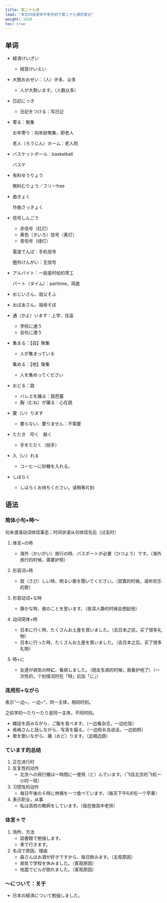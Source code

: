```yaml
---
title: 第二十七课
lead: "本文内容是饼干老师初下第二十七课的笔记"
weight: 1030
toc: true
---
```


## 单词

- 経済けいざい

  - 経営けいえい

- 大勢おおぜい：（人）许多、众多

  - 人が大勢います。（人数众多）

- 日記にっき

  - 日記をつける：写日记

- 寄る：聚集

  お年寄り：向年龄聚集，即老人

  老人（ろうじん）ホーム：老人院

- バスケットボール：basketball

  バスケ

- 有料ゆうりょう

  無料むりょう／フリーfree

- 曲きょく

  作曲さっきょく

- 信号しんごう

  - 赤信号（红灯）
  - 黄色（きいろ）信号（黄灯）
  - 青信号（绿灯）

  電波でんぱ：手机信号

  圏外けんがい：无信号

- アルバイト：一般是时给的零工

  パート（タイム）：parttime，简直

- おじいさん、祖父そふ

- おばあさん、祖母そぼ

- 通（かよ）います：上学、往返

  - 学校に通う
  - 会社に通う

- 集まる：【自】聚集

  - 人が集まっている

  集める：【他】聚集

  - 人を集めってください

- おどる：跳

  - バレエを踊る：跳芭蕾
  - 胸（むね）が躍る：心在跳

- 要（い）ります

  - 要らない、要りません：不需要

- たたき　叩く　敲く

  - 手をたたく（拍手）

- 入（い）れる

  - コーヒーに砂糖を入れる。

- しばらく

  - しばらくお待ちください。请稍等片刻


## 语法

### 简体小句+時～

句末谓语动词体现事态；时间状语从句体现先后（过去时）

1. 体言+の時
   - 海外（かいがい）旅行の時、パスポートが必要（ひつよう）です。（海外旅行的时候，需要护照）

2. 形容词+時
   - 寂（さび）しい時、明るい歌を聞いてください。（寂寞的时候，请听欢乐的歌）

3. 形容动词+な時
   - 静かな時、彼のことを思います。（夜深人静的时候会想起他）

4. 动词简体+時

   - 日本に行く時、たくさんお土産を買いました。（去日本之前，买了很多礼物）
   - 日本に行った時、たくさんお土産を買いました。（去日本之后，买了很多礼物）

5. 時+に

   - 友達が病気の時**に**、看病しました。（朋友生病的时候，我看护他了）（一次性的，个别情况时在「時」后加「に」）

### 连用形+ながら

表示“一边\~，一边\~”，同一主体，相同时刻。

之前学的～たり～たり是同一主体，不同时刻。

- 雑誌を読みながら、ご飯を食べます。（一边看杂志，一边吃饭）
- 長嶋さんと話しながら、写真を撮る。（一边和长岛说话，一边拍照）
- 歌を歌いながら、踊（おど）ります。（边唱边跳）

### ています的总结

1. 正在进行时
2. 反复性的动作
   - 北京への飛行機は一時間に一便飛（と）んでいます。（飞往北京的飞机一小时一班）
3. 习惯性的动作
   - 毎日午後の６時に林檎を一つ食べています。（每天下午6点吃一个苹果）
4. 表示职业，从事
   - 私は高校の教師をしています。（我在做高中老师）

### 体言＋で

1. 场所、方法
   - 図書館で勉強します。
   - 車で行きます。
2. 名词で原因、理由
   - 森さんはお酒が好きですから、毎日飲みます。（主观原因）
   - 病気で学校を休みました。（客观原因）
   - 地震でビルが倒れました。（客观原因）

### ～について：关于

- 日本の経済について勉強しました。

